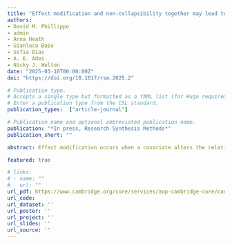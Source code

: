```yaml
---
title: "Effect modification and non-collapsibility together may lead to conflicting treatment decisions: A review of marginal and conditional estimands and recommendations for decision-making"
authors:
- David M. Phillippo
- admin
- Anna Heath
- Gianluca Baio
- Sofia Dias
- A. E. Ades
- Nicky J. Welton
date: "2025-03-10T00:00:00Z"
doi: "https://doi.org/10.1017/rsm.2025.2"

# Publication type.
# Accepts a single type but formatted as a YAML list (for Hugo requirements).
# Enter a publication type from the CSL standard.
publication_types:  ["article-journal"]

# Publication name and optional abbreviated publication name.
publication: "*In press, Research Synthesis Methods*"
publication_short: ""

abstract: Effect modification occurs when a covariate alters the relative effectiveness of treatment compared to control. It is widely understood that, when effect modification is present, treatment recommendations may vary by population and by subgroups within the population. Population-adjustment methods are increasingly used to adjust for differences in effect modifiers between study populations and to produce population-adjusted estimates in a relevant target population for decision-making. It is also widely understood that marginal and conditional estimands for non-collapsible effect measures, such as odds ratios or hazard ratios, do not in general coincide even without effect modification. However, the consequences of both non-collapsibility and effect modification together are little-discussed in the literature. In this article, we set out the definitions of conditional and marginal estimands, illustrate their properties when effect modification is present, and discuss the implications for decision-making. In particular, we show that effect modification can result in conflicting treatment rankings between conditional and marginal estimates. This is because conditional and marginal estimands correspond to different decision questions that are no longer aligned when effect modification is present. For time-to-event outcomes, the presence of covariates implies that marginal hazard ratios are time-varying, and effect modification can cause marginal hazard curves to cross. We conclude with practical recommendations for decision-making in the presence of effect modification, based on pragmatic comparisons of both conditional and marginal estimates in the decision target population. Currently, multilevel network meta-regression is the only population-adjustment method capable of producing both conditional and marginal estimates, in any decision target population.

featured: true

# links:
# - name: ""
#   url: ""
url_pdf: https://www.cambridge.org/core/services/aop-cambridge-core/content/view/0008B92A12D5D0533468ADEE07E3BDEF/S175928792500002Xa.pdf/effect-modification-and-non-collapsibility-together-may-lead-to-conflicting-treatment-decisions-a-review-of-marginal-and-conditional-estimands-and-recommendations-for-decision-making.pdf
url_code: 
url_dataset: ''
url_poster: ''
url_project: ''
url_slides: ''
url_source: ''
---
```

